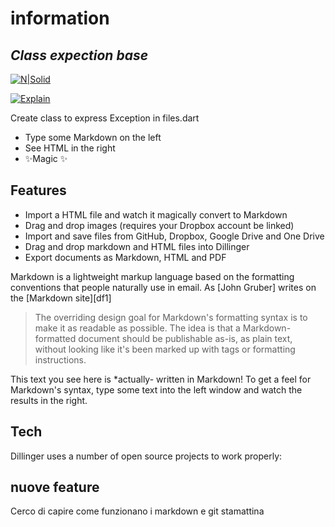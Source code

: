 # information

## _Class expection base_

[![N|Solid](https://cldup.com/dTxpPi9lDf.thumb.png)](https://nodesource.com/products/nsolid)

[![Explain](https://travis-ci.org/joemccann/dillinger.svg?branch=master)](https://travis-ci.org/joemccann/dillinger)

Create class to express Exception in files.dart

- Type some Markdown on the left
- See HTML in the right
- ✨Magic ✨

## Features

- Import a HTML file and watch it magically convert to Markdown
- Drag and drop images (requires your Dropbox account be linked)
- Import and save files from GitHub, Dropbox, Google Drive and One Drive
- Drag and drop markdown and HTML files into Dillinger
- Export documents as Markdown, HTML and PDF

Markdown is a lightweight markup language based on the formatting conventions
that people naturally use in email.
As [John Gruber] writes on the [Markdown site][df1]

> The overriding design goal for Markdown's
> formatting syntax is to make it as readable
> as possible. The idea is that a
> Markdown-formatted document should be
> publishable as-is, as plain text, without
> looking like it's been marked up with tags
> or formatting instructions.

This text you see here is \*actually- written in Markdown! To get a feel
for Markdown's syntax, type some text into the left window and
watch the results in the right.

## Tech

Dillinger uses a number of open source projects to work properly:

## nuove feature

Cerco di capire come funzionano i markdown e git stamattina
